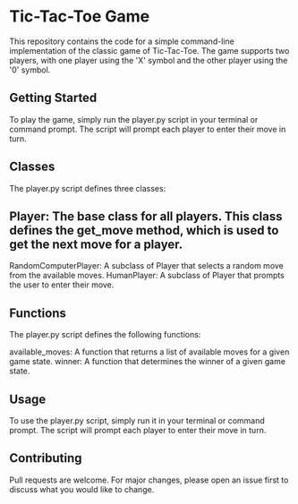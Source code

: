 # Tic-Tac-Toe Game
This repository contains the code for a simple command-line implementation of the classic game of Tic-Tac-Toe. The game supports two players, with one player using the 'X' symbol and the other player using the '0' symbol.

## Getting Started
To play the game, simply run the player.py script in your terminal or command prompt. The script will prompt each player to enter their move in turn.

## Classes
The player.py script defines three classes:

## Player: The base class for all players. This class defines the get_move method, which is used to get the next move for a player.
RandomComputerPlayer: A subclass of Player that selects a random move from the available moves.
HumanPlayer: A subclass of Player that prompts the user to enter their move.
## Functions
The player.py script defines the following functions:

available_moves: A function that returns a list of available moves for a given game state.
winner: A function that determines the winner of a given game state.
## Usage
To use the player.py script, simply run it in your terminal or command prompt. The script will prompt each player to enter their move in turn.

## Contributing
Pull requests are welcome. For major changes, please open an issue first to discuss what you would like to change.
